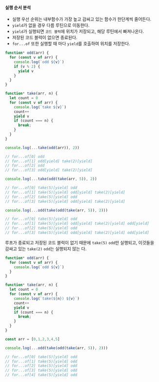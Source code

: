 #### 실행 순서 분석
- 실행 우선 순위는 내부함수가 가장 높고 감싸고 있는 함수가 한단계씩 줄어든다.
- `yield`가 없을 경우 다름 루틴으로 이동한다.
- `yield`가 실행되면 `코드 블럭`에 위치가 저장되고, 해당 루틴에서 빠져나온다.
- 저장된 코드 블럭이 없으면 종료된다.
- `for...of` 또한 실행할 때 마다 `yield`를 호출하여 위치를 저장한다.

```js
function* odd(arr) {
  for (const v of arr) {
    console.log(`odd ${v}`)
    if (v % 2) {
      yield v
    }
  }
}

function* take(arr, n) {
  let count = 0
  for (const v of arr) {
    console.log(`take ${v}`)
    count++
    yield v
    if (count === n) {
      break;
    }
  }
}
```
```js
console.log(...take(odd(arr)), 2))

// for...of[0] odd
// for...of[1] odd[yield] take(2)[yield]
// for...of[2] odd
// for...of[3] odd[yield] take(2)[yield]

console.log(...take(odd(take(arr, 5)), 2))

// for...of[0] take(5)[yield] odd
// for...of[1] take(5)[yield] odd[yield] take(2)[yield]
// for...of[2] take(5)[yield] odd
// for...of[3] take(5)[yield] odd[yield] take(2)[yield]

console.log(...odd(take(odd(take(arr, 5)), 2)))

// for...of[0] take(5)[yield] odd
// for...of[1] take(5)[yield] odd[yield] take(2)[yield] odd[yield]
// for...of[2] take(5)[yield] odd
// for...of[3] take(5)[yield] odd[yield] take(2)[yield] odd[yield]
```

루프가 종료되고 저장된 코드 블럭이 없기 때문에 `take(5)` `odd`만 실행되고, 이것들을 감싸고 있는 `take(2)` `odd`는 실행되지 않는 다.
```js
function* odd(arr) {
  for (const v of arr) {
    console.log(`odd ${v}`)
  }
}

function* take(arr, n) {
  let count = 0
  for (const v of arr) {
    console.log(`take(${n}) ${v}`)
    count++
    yield v
    if (count === n) {
      break;
    }
  }
}

const arr = [0,1,2,3,4,5]

console.log(...odd(take(odd(take(arr, 5)), 2)))

// for...of[0] take(5)[yield] odd
// for...of[1] take(5)[yield] odd
// for...of[2] take(5)[yield] odd
// for...of[3] take(5)[yield] odd
// for...of[4] take(5)[yield] odd
```